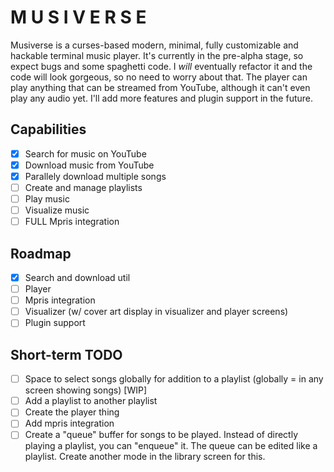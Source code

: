 # M U S I V E R S E

Musiverse is a curses-based modern, minimal, fully customizable and hackable terminal music player. It's currently in the pre-alpha stage, so expect bugs and some spaghetti code. I *will* eventually refactor it and the code will look gorgeous, so no need to worry about that. The player can play anything that can be streamed from YouTube, although it can't even play any audio yet. I'll add more features and plugin support in the future.

## Capabilities

- [x] Search for music on YouTube
- [x] Download music from YouTube
- [x] Parallely download multiple songs
- [ ] Create and manage playlists
- [ ] Play music
- [ ] Visualize music
- [ ] FULL Mpris integration

## Roadmap

- [x] Search and download util
- [ ] Player
- [ ] Mpris integration
- [ ] Visualizer (w/ cover art display in visualizer and player screens)
- [ ] Plugin support

## Short-term TODO

- [ ] Space to select songs globally for addition to a playlist (globally = in any screen showing songs) [WIP]
- [ ] Add a playlist to another playlist
- [ ] Create the player thing
- [ ] Add mpris integration
- [ ] Create a "queue" buffer for songs to be played. Instead of directly playing a playlist, you can "enqueue" it. The queue can be edited like a playlist. Create another mode in the library screen for this.
